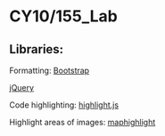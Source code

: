 # CY10/155_Lab
## Libraries:

Formatting: [Bootstrap](https://getbootstrap.com/docs/5.2/getting-started/introduction/)

[jQuery](https://learn.jquery.com/)

Code highlighting: [highlight.js](https://highlightjs.org/)

Highlight areas of images: [maphighlight](https://projects.davidlynch.org/maphilight/docs/)
